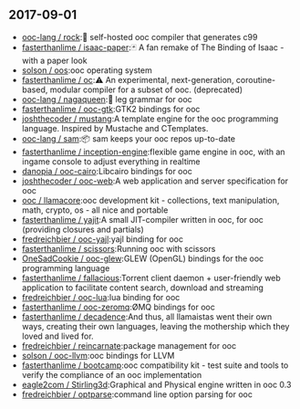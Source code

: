 ## 2017-09-01

* [ooc-lang / rock](https://github.com/ooc-lang/rock):🌊 self-hosted ooc compiler that generates c99
* [fasterthanlime / isaac-paper](https://github.com/fasterthanlime/isaac-paper):🃏 A fan remake of The Binding of Isaac - with a paper look
* [solson / oos](https://github.com/solson/oos):ooc operating system
* [fasterthanlime / oc](https://github.com/fasterthanlime/oc):⚠️ An experimental, next-generation, coroutine-based, modular compiler for a subset of ooc. (deprecated)
* [ooc-lang / nagaqueen](https://github.com/ooc-lang/nagaqueen):📒 leg grammar for ooc
* [fasterthanlime / ooc-gtk](https://github.com/fasterthanlime/ooc-gtk):GTK2 bindings for ooc
* [joshthecoder / mustang](https://github.com/joshthecoder/mustang):A template engine for the ooc programming language. Inspired by Mustache and CTemplates.
* [ooc-lang / sam](https://github.com/ooc-lang/sam):📦 sam keeps your ooc repos up-to-date
* [fasterthanlime / inception-engine](https://github.com/fasterthanlime/inception-engine):flexible game engine in ooc, with an ingame console to adjust everything in realtime
* [danopia / ooc-cairo](https://github.com/danopia/ooc-cairo):Libcairo bindings for ooc
* [joshthecoder / ooc-web](https://github.com/joshthecoder/ooc-web):A web application and server specification for ooc
* [ooc / llamacore](https://github.com/ooc/llamacore):ooc development kit - collections, text manipulation, math, crypto, os - all nice and portable
* [fasterthanlime / yajit](https://github.com/fasterthanlime/yajit):A small JIT-compiler written in ooc, for ooc (providing closures and partials)
* [fredreichbier / ooc-yajl](https://github.com/fredreichbier/ooc-yajl):yajl binding for ooc
* [fasterthanlime / scissors](https://github.com/fasterthanlime/scissors):Running ooc with scissors
* [OneSadCookie / ooc-glew](https://github.com/OneSadCookie/ooc-glew):GLEW (OpenGL) bindings for the ooc programming language
* [fasterthanlime / fallacious](https://github.com/fasterthanlime/fallacious):Torrent client daemon + user-friendly web application to facilitate content search, download and streaming
* [fredreichbier / ooc-lua](https://github.com/fredreichbier/ooc-lua):lua binding for ooc
* [fasterthanlime / ooc-zeromq](https://github.com/fasterthanlime/ooc-zeromq):ØMQ bindings for ooc
* [fasterthanlime / decadence](https://github.com/fasterthanlime/decadence):And thus, all llamaistas went their own ways, creating their own languages, leaving the mothership which they loved and lived for.
* [fredreichbier / reincarnate](https://github.com/fredreichbier/reincarnate):package management for ooc
* [solson / ooc-llvm](https://github.com/solson/ooc-llvm):ooc bindings for LLVM
* [fasterthanlime / bootcamp](https://github.com/fasterthanlime/bootcamp):ooc compatibility kit - test suite and tools to verify the compliance of an ooc implementation
* [eagle2com / Stirling3d](https://github.com/eagle2com/Stirling3d):Graphical and Physical engine written in ooc 0.3
* [fredreichbier / optparse](https://github.com/fredreichbier/optparse):command line option parsing for ooc
